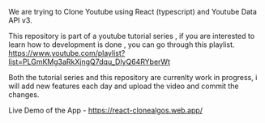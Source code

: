 We are trying to Clone Youtube using React (typescript) and Youtube Data API v3.

This repository is part of a youtube tutorial series , if you are interested to learn how to development is done , you can go through this playlist. https://www.youtube.com/playlist?list=PLGmKMg3aRkXjngQ7dqu_DlyQ64RYberWt

Both the tutorial series and this repository are currenlty work in progress, i will add new features each day and upload the video and commit the changes.
 
Live Demo of the App - https://react-clonealgos.web.app/
